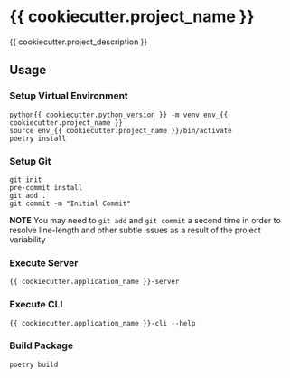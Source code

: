 # {{ cookiecutter.project_name }}

{{ cookiecutter.project_description }}

## Usage

### Setup Virtual Environment
```
python{{ cookiecutter.python_version }} -m venv env_{{ cookiecutter.project_name }}
source env_{{ cookiecutter.project_name }}/bin/activate
poetry install
```

### Setup Git
```
git init
pre-commit install
git add .
git commit -m "Initial Commit"
```

**NOTE** You may need to `git add` and `git commit` a second time in order to resolve line-length and other subtle issues as a result of the project variability

### Execute Server
```{{ cookiecutter.application_name }}-server```

### Execute CLI
```{{ cookiecutter.application_name }}-cli --help```

### Build Package
```poetry build```
